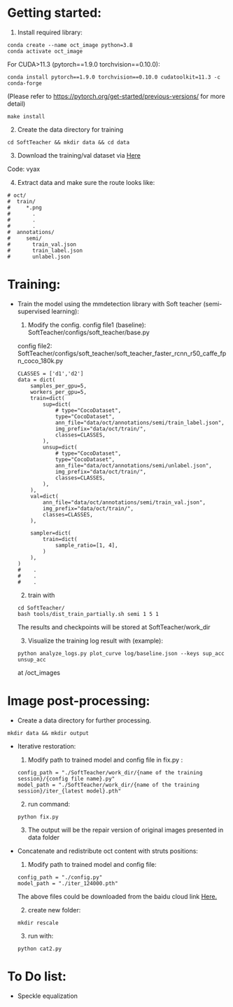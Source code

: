 # Getting started:

1. Install required library: 
```
conda create --name oct_image python=3.8 
conda activate oct_image
```
For CUDA>11.3 (pytorch==1.9.0 torchvision==0.10.0): 
```
conda install pytorch==1.9.0 torchvision==0.10.0 cudatoolkit=11.3 -c conda-forge
```
(Please refer to https://pytorch.org/get-started/previous-versions/ for more detail)
```
make install
```
2. Create the data directory for training
```
cd SoftTeacher && mkdir data && cd data
```
3. Download the training/val dataset via [Here](https://pan.baidu.com/s/1bSFuoaaKyJssQ2kwvTk3-Q?pwd=vyax)

Code: vyax

4. Extract data and make sure the route looks like:
```
# oct/
#  train/
#     *.png
#       .
#       .
#       .
#  annotations/
#     semi/
#       train_val.json
#       train_label.json
#       unlabel.json
```

# Training:

- Train the model using the mmdetection library with Soft teacher (semi-supervised learning): 
    1. Modify the config. 
    config file1 (baseline): SoftTeacher/configs/soft_teacher/base.py

    config file2: SoftTeacher/configs/soft_teacher/soft_teacher_faster_rcnn_r50_caffe_fpn_coco_180k.py
    ```
    CLASSES = ['d1','d2']
    data = dict(
        samples_per_gpu=5,
        workers_per_gpu=5,
        train=dict(
            sup=dict(
                # type="CocoDataset",
                type="CocoDataset",
                ann_file="data/oct/annotations/semi/train_label.json",
                img_prefix="data/oct/train/",
                classes=CLASSES,
            ),
            unsup=dict(
                # type="CocoDataset",
                type="CocoDataset",
                ann_file="data/oct/annotations/semi/unlabel.json",
                img_prefix="data/oct/train/",
                classes=CLASSES,
            ),
        ),
        val=dict(
            ann_file="data/oct/annotations/semi/train_val.json",
            img_prefix="data/oct/train/",
            classes=CLASSES,
        ),
    
        sampler=dict(
            train=dict(
                sample_ratio=[1, 4],
            )
        ),
    )
    #    .
    #    .
    #    .
    ```
    2. train with

    ``` 
    cd SoftTeacher/ 
    bash tools/dist_train_partially.sh semi 1 5 1
    ```
    The results and checkpoints will be stored at SoftTeacher/work_dir
  
    3. Visualize the training log result with (example):
       
    ```
    python analyze_logs.py plot_curve log/baseline.json --keys sup_acc unsup_acc
    ```
    at /oct_images
    
# Image post-processing: 
- Create a data directory for further processing. 
```
mkdir data && mkdir output
```
- Iterative restoration: 
    1. Modify path to trained model and config file in fix.py : 
    ```
    config_path = "./SoftTeacher/work_dir/{name of the training session}/{config file name}.py"
    model_path = "./SoftTeacher/work_dir/{name of the training session}/iter_{latest model}.pth"
    ```
    2. run command: 
    ```
    python fix.py
    ``` 
    3. The output will be the repair version of original images presented in data folder

- Concatenate and redistribute oct content with struts positions:
    1. Modify path to trained model and config file:
    ```
    config_path = "./config.py"
    model_path = "./iter_124000.pth"
    ```
    The above files could be downloaded from the baidu cloud link [Here.](https://pan.baidu.com/s/1bSFuoaaKyJssQ2kwvTk3-Q?pwd=vyax)

    2. create new folder:
    ```
    mkdir rescale
    ```
    3. run with:
    ```
    python cat2.py
    ```

# To Do list: 
- Speckle equalization
